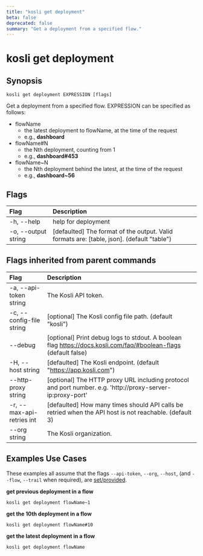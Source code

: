 ```yaml
---
title: "kosli get deployment"
beta: false
deprecated: false
summary: "Get a deployment from a specified flow."
---
```


# kosli get deployment

## Synopsis

```shell
kosli get deployment EXPRESSION [flags]
```

Get a deployment from a specified flow.
EXPRESSION can be specified as follows:
- flowName
    - the latest deployment to flowName, at the time of the request
    - e.g., **dashboard**
- flowName#N
    - the Nth deployment, counting from 1
    - e.g., **dashboard#453**
- flowName~N
    - the Nth deployment behind the latest, at the time of the request
    - e.g., **dashboard~56**


## Flags
| Flag | Description |
| :--- | :--- |
|    -h, --help  |  help for deployment  |
|    -o, --output string  |  [defaulted] The format of the output. Valid formats are: [table, json]. (default "table")  |


## Flags inherited from parent commands
| Flag | Description |
| :--- | :--- |
|    -a, --api-token string  |  The Kosli API token.  |
|    -c, --config-file string  |  [optional] The Kosli config file path. (default "kosli")  |
|        --debug  |  [optional] Print debug logs to stdout. A boolean flag https://docs.kosli.com/faq/#boolean-flags (default false)  |
|    -H, --host string  |  [defaulted] The Kosli endpoint. (default "https://app.kosli.com")  |
|        --http-proxy string  |  [optional] The HTTP proxy URL including protocol and port number. e.g. 'http://proxy-server-ip:proxy-port'  |
|    -r, --max-api-retries int  |  [defaulted] How many times should API calls be retried when the API host is not reachable. (default 3)  |
|        --org string  |  The Kosli organization.  |


## Examples Use Cases

These examples all assume that the flags  `--api-token`, `--org`, `--host`, (and `--flow`, `--trail` when required), are [set/provided](https://docs.kosli.com/getting_started/install/#assigning-flags-via-environment-variables). 

**get previous deployment in a flow**

```shell
kosli get deployment flowName~1 

```

**get the 10th deployment in a flow**

```shell
kosli get deployment flowName#10 

```

**get the latest deployment in a flow**

```shell
kosli get deployment flowName 
```

